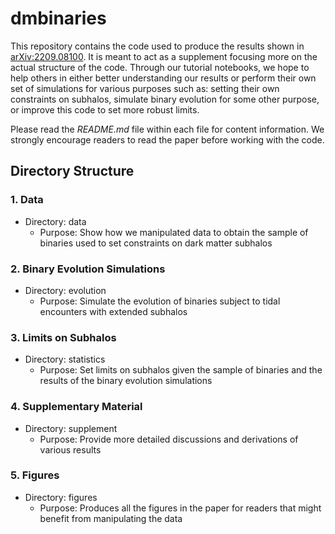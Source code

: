 # dmbinaries
This repository contains the code used to produce the results shown in [arXiv:2209.08100](https://arxiv.org/abs/2209.08100). It is meant to act as a supplement focusing more on the actual structure of the code. Through our tutorial notebooks, we hope to help others in either better understanding our results or perform their own set of simulations for various purposes such as: setting their own constraints on subhalos, simulate binary evolution for some other purpose, or improve this code to set more robust limits. 

Please read the *README.md* file within each file for content information. We strongly encourage readers to read the paper before working with the code.

## Directory Structure
### 1. Data
- Directory: data
  - Purpose: Show how we manipulated data to obtain the sample of binaries used to set constraints on dark matter subhalos
### 2. Binary Evolution Simulations
- Directory: evolution
  - Purpose: Simulate the evolution of binaries subject to tidal encounters with extended subhalos
### 3. Limits on Subhalos
- Directory: statistics
  - Purpose: Set limits on subhalos given the sample of binaries and the results of the binary evolution simulations
### 4. Supplementary Material
- Directory: supplement
    - Purpose: Provide more detailed discussions and derivations of various results
### 5. Figures
- Directory: figures
    - Purpose: Produces all the figures in the paper for readers that might benefit from manipulating the data
